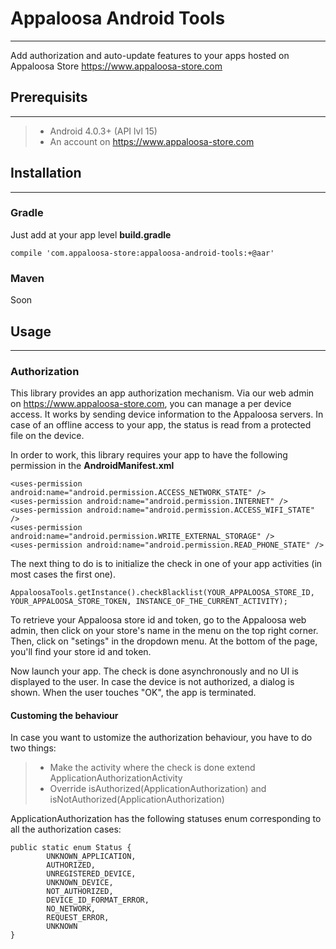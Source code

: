 # Appaloosa Android Tools
------

Add authorization and auto-update features to your apps hosted on Appaloosa Store https://www.appaloosa-store.com

## Prerequisits
------

> - Android 4.0.3+ (API lvl 15)
> - An account on https://www.appaloosa-store.com


## Installation
------

### Gradle
Just add at your app level **build.gradle**
```
compile 'com.appaloosa-store:appaloosa-android-tools:+@aar'
```

### Maven
Soon

## Usage
------

### Authorization
This library provides an app authorization mechanism. Via our web admin on https://www.appaloosa-store.com, you can manage a per device access. It works by sending device information to the Appaloosa servers. In case of an offline access to your app, the status is read from a protected file on the device.

In order to work, this library requires your app to have the following permission in the **AndroidManifest.xml**

```
<uses-permission android:name="android.permission.ACCESS_NETWORK_STATE" />
<uses-permission android:name="android.permission.INTERNET" />
<uses-permission android:name="android.permission.ACCESS_WIFI_STATE" />
<uses-permission android:name="android.permission.WRITE_EXTERNAL_STORAGE" />
<uses-permission android:name="android.permission.READ_PHONE_STATE" />
```

The next thing to do is to initialize the check in one of your app activities (in most cases the first one).

```
AppaloosaTools.getInstance().checkBlacklist(YOUR_APPALOOSA_STORE_ID, YOUR_APPALOOSA_STORE_TOKEN, INSTANCE_OF_THE_CURRENT_ACTIVITY);
```

To retrieve your Appaloosa store id and token, go to the Appaloosa web admin, then click on your store's name in the menu on the top right corner. Then, click on "setings" in the dropdown menu. At the bottom of the page, you'll find your store id and token.

Now launch your app. The check is done asynchronously and no UI is displayed to the user. In case the device is not authorized, a dialog is shown. When the user touches "OK", the app is terminated.

#### Customing the behaviour
In case you want to ustomize the authorization behaviour, you have to do two things:

> - Make the activity where the check is done extend ApplicationAuthorizationActivity
> - Override isAuthorized(ApplicationAuthorization) and isNotAuthorized(ApplicationAuthorization)

ApplicationAuthorization has the following statuses enum corresponding to all the authorization cases: 
```
public static enum Status {
        UNKNOWN_APPLICATION,
        AUTHORIZED,
        UNREGISTERED_DEVICE,
        UNKNOWN_DEVICE,
        NOT_AUTHORIZED,
        DEVICE_ID_FORMAT_ERROR,
        NO_NETWORK,
        REQUEST_ERROR,
        UNKNOWN
}    
```
